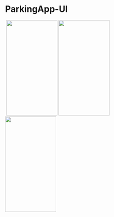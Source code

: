# ParkingApp-UI

<img src="https://tefumaru.com/wp-content/uploads/2020/12/1ee63056180953107279f6b6708402ac-1280x720.png" data-lazy-type="image" data-lazy-src="https://tefumaru.com/wp-content/uploads/2020/12/1ee63056180953107279f6b6708402ac-1280x720.png" class="lazy attachment-large_size size-large_size wp-post-image lazy-loaded" alt="" data-lazy-srcset="https://tefumaru.com/wp-content/uploads/2020/12/1ee63056180953107279f6b6708402ac-1280x720.png 1280w, https://tefumaru.com/wp-content/uploads/2020/12/1ee63056180953107279f6b6708402ac-320x180.png 320w, https://tefumaru.com/wp-content/uploads/2020/12/1ee63056180953107279f6b6708402ac-640x360.png 640w" data-lazy-sizes="(max-width: 1280px) 100vw, 1280px" srcset="https://tefumaru.com/wp-content/uploads/2020/12/1ee63056180953107279f6b6708402ac-1280x720.png 1280w, https://tefumaru.com/wp-content/uploads/2020/12/1ee63056180953107279f6b6708402ac-320x180.png 320w, https://tefumaru.com/wp-content/uploads/2020/12/1ee63056180953107279f6b6708402ac-640x360.png 640w" sizes="(max-width: 1280px) 100vw, 1280px">

<img class="lazy alignnone wp-image-2649 lazy-loaded" src="https://j.gifs.com/3QLw2n.gif" data-lazy-type="image" data-lazy-src="https://j.gifs.com/3QLw2n.gif" alt="" width="165" height="308">

<img class="lazy alignnone wp-image-2650 lazy-loaded" src="http://tefumaru.com/wp-content/uploads/2020/12/gif-1-3.gif" data-lazy-type="image" data-lazy-src="http://tefumaru.com/wp-content/uploads/2020/12/gif-1-3.gif" alt="" width="165" height="308">

<img class="lazy alignnone wp-image-2652 lazy-loaded" src="http://tefumaru.com/wp-content/uploads/2020/12/parking3.gif" data-lazy-type="image" data-lazy-src="http://tefumaru.com/wp-content/uploads/2020/12/parking3.gif" alt="" width="165" height="308">
